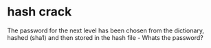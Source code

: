 # hash crack

The password for the next level has been chosen from the dictionary, hashed (sha1) and then stored in the hash file - Whats the password?
